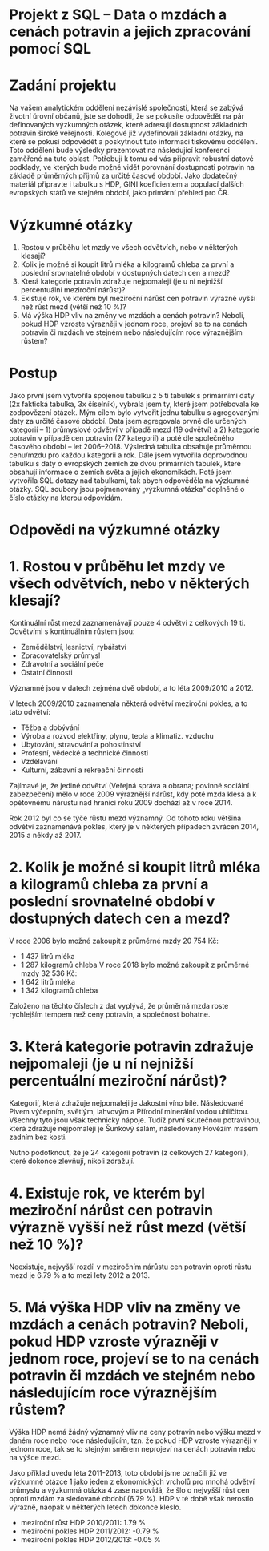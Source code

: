 # Projekt z SQL – Data o mzdách a cenách potravin a jejich zpracování pomocí SQL

# Zadání projektu
Na vašem analytickém oddělení nezávislé společnosti, která se zabývá životní úrovní občanů, jste se dohodli, že se pokusíte odpovědět na pár definovaných výzkumných otázek, které adresují dostupnost základních potravin široké veřejnosti. Kolegové již vydefinovali základní otázky, na které se pokusí odpovědět a poskytnout tuto informaci tiskovému oddělení. Toto oddělení bude výsledky prezentovat na následující konferenci zaměřené na tuto oblast.
Potřebují k tomu od vás připravit robustní datové podklady, ve kterých bude možné vidět porovnání dostupnosti potravin na základě průměrných příjmů za určité časové období.
Jako dodatečný materiál připravte i tabulku s HDP, GINI koeficientem a populací dalších evropských států ve stejném období, jako primární přehled pro ČR.

# Výzkumné otázky
1.	Rostou v průběhu let mzdy ve všech odvětvích, nebo v některých klesají?
2.	Kolik je možné si koupit litrů mléka a kilogramů chleba za první a poslední srovnatelné období v dostupných datech cen a mezd?
3.	Která kategorie potravin zdražuje nejpomaleji (je u ní nejnižší percentuální meziroční nárůst)?
4.	Existuje rok, ve kterém byl meziroční nárůst cen potravin výrazně vyšší než růst mezd (větší než 10 %)?
5.	Má výška HDP vliv na změny ve mzdách a cenách potravin? Neboli, pokud HDP vzroste výrazněji v jednom roce, projeví se to na cenách potravin či mzdách ve stejném nebo   následujícím roce výraznějším růstem?

# Postup
Jako první jsem vytvořila spojenou tabulku z 5 ti tabulek s primárními daty (2x faktická tabulka, 3x číselník), vybrala jsem ty, které jsem potřebovala ke zodpovězení otázek. Mým cílem bylo vytvořit jednu tabulku s agregovanými daty za určité časové období. Data jsem agregovala prvně dle určených kategorií – 1) průmyslové odvětví v případě mezd (19 odvětví) a 2) kategorie potravin v případě cen potravin (27 kategorií) a poté dle společného časového období – let 2006–2018. Výsledná tabulka obsahuje průměrnou cenu/mzdu pro každou kategorii a rok. 
Dále jsem vytvořila doprovodnou tabulku s daty o evropských zemích ze dvou primárních tabulek, které obsahují informace o zemích světa a jejich ekonomikách. 
Poté jsem vytvořila SQL dotazy nad tabulkami, tak abych odpověděla na výzkumné otázky. SQL soubory jsou pojmenovány „výzkumná otázka“ doplněné o číslo otázky na kterou odpovídám.

# Odpovědi na výzkumné otázky

# 1.	Rostou v průběhu let mzdy ve všech odvětvích, nebo v některých klesají?
Kontinuální růst mezd zaznamenávají pouze 4 odvětví z celkových 19 ti. Odvětvími s kontinuálním růstem jsou:
-	Zemědělství, lesnictví, rybářství
-	Zpracovatelský průmysl
-	Zdravotní a sociální péče 
-	Ostatní činnosti

Významné jsou v datech zejména dvě období, a to léta 2009/2010 a 2012.

V letech 2009/2010 zaznamenala některá odvětví meziroční pokles, a to tato odvětví:
-	Těžba a dobývání
-	Výroba a rozvod elektřiny, plynu, tepla a klimatiz. vzduchu
-	Ubytování, stravování a pohostinství
-	Profesní, vědecké a technické činnosti
-	Vzdělávání
-	Kulturní, zábavní a rekreační činnosti

Zajímavé je, že jediné odvětví (Veřejná správa a obrana; povinné sociální zabezpečení) mělo v roce 2009 výraznější nárůst, kdy poté mzda klesá a k opětovnému nárustu nad hranici roku 2009 dochází až v roce 2014. 

Rok 2012 byl co se týče růstu mezd významný. Od tohoto roku většina odvětví zaznamenává pokles, který je v některých případech zvrácen 2014, 2015 a někdy až 2017. 

# 2.	Kolik je možné si koupit litrů mléka a kilogramů chleba za první a poslední srovnatelné období v dostupných datech cen a mezd?
V roce 2006 bylo možné zakoupit z průměrné mzdy 20 754 Kč:
-	1 437 litrů mléka
-	1 287 kilogramů chleba 
V roce 2018 bylo možné zakoupit z průměrné mzdy 32 536 Kč:
-	1 642 litrů mléka
-	1 342 kilogramů chleba

Založeno na těchto číslech z dat vyplývá, že průměrná mzda roste rychlejším tempem než ceny potravin, a společnost bohatne.

# 3.	Která kategorie potravin zdražuje nejpomaleji (je u ní nejnižší percentuální meziroční nárůst)?
Kategorií, která zdražuje nejpomaleji je Jakostní víno bílé. Následované Pivem výčepním, světlým, lahvovým a Přírodní minerální vodou uhličitou. Všechny tyto jsou však technicky nápoje. Tudíž první skutečnou potravinou, která zdražuje nejpomaleji je Šunkový salám, následovaný Hovězím masem zadním bez kosti.

Nutno podotknout, že je 24 kategorií potravin (z celkových 27 kategorií), které dokonce zlevňují, nikoli zdražují. 

# 4.	Existuje rok, ve kterém byl meziroční nárůst cen potravin výrazně vyšší než růst mezd (větší než 10 %)?
Neexistuje, nejvyšší rozdíl v meziročním nárůstu cen potravin oproti růstu mezd je 6.79 % a to mezi lety 2012 a 2013.

# 5.	Má výška HDP vliv na změny ve mzdách a cenách potravin? Neboli, pokud HDP vzroste výrazněji v jednom roce, projeví se to na cenách potravin či mzdách ve stejném nebo následujícím roce výraznějším růstem?
Výška HDP nemá žádný významný vliv na ceny potravin nebo výšku mezd v daném roce nebo roce následujícím, tzn. že pokud HDP vzroste výrazněji v jednom roce, tak se to stejným směrem neprojeví na cenách potravin nebo na výšce mezd. 

Jako příklad uvedu léta 2011-2013, toto období jsme označili již ve výzkumné otázce 1 jako jeden z ekonomických vrcholů pro mnohá odvětví průmyslu a výzkumná otázka 4 zase napovídá, že šlo o nejvyšší růst cen oproti mzdám za sledované období (6.79 %). HDP v té době však nerostlo výrazně, naopak v některých letech dokonce kleslo. 
-	meziroční růst HDP 2010/2011: 1.79 %
-	meziroční pokles HDP 2011/2012: -0.79 %  
-	meziroční pokles HDP 2012/2013: -0.05 %




